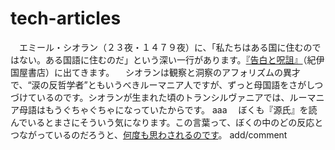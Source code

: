 # tech-articles

　エミール・シオラン（２３夜・１４７９夜）に、「私たちはある国に住むのではない。ある国語に住むのだ」という深い一行があります。[『告白と呪詛』](http://www.japan2.co.jp)（紀伊国屋書店）に出てきます。
　シオランは観察と洞察のアフォリズムの異才で、“涙の反哲学者”ともいうべきルーマニア人ですが、ずっと母国語をさがしつづけているのです。シオランが生まれた頃のトランシルヴァニアでは、ルーマニア母語はもうぐちゃぐちゃになっていたからです。
 aaa
　ぼくも『源氏』を読んでいるとまさにそういう気になります。この言葉って、ぼくの中のどの反応とつながっているのだろうと、[何度も思わされるのです](http://www.japan.co.jp)。
add/comment